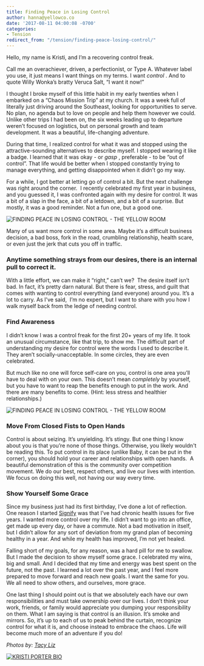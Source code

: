 ```yaml
---
title: Finding Peace in Losing Control
author: hanna@yellowco.co
date: '2017-08-11 04:00:08 -0700'
categories:
- Tension
redirect_from: "/tension/finding-peace-losing-control/"
---
```


Hello, my name is Kristi, and I’m a recovering control freak.

Call me an overachiever, driven, a perfectionist, or Type A. Whatever label you use, it just means I want things on my terms. I want _control_ . And to quote Willy Wonka’s bratty Veruca Salt, “I want it now!” 

I thought I broke myself of this little habit in my early twenties when I embarked on a “Chaos Mission Trip” at my church. It was a week full of literally just driving around the Southeast, looking for opportunities to serve. No plan, no agenda but to love on people and help them however we could. Unlike other trips I had been on, the six weeks leading up to departure weren’t focused on logistics, but on personal growth and team development. It was a beautiful, life-changing adventure.

During that time, I realized control for what it was and stopped using the attractive-sounding alternatives to describe myself. I stopped wearing it like a badge. I learned that it was okay - or _gasp_ , preferable - to be “out of control”. That life would be better when I stopped constantly trying to manage everything, and getting disappointed when it didn’t go my way.

For a while, I got better at letting go of control a bit. But the next challenge was right around the corner.  I recently celebrated my first year in business, and you guessed it, I was confronted again with my desire for control. It was a bit of a slap in the face, a bit of a letdown, and a bit of a surprise. But mostly, it was a good reminder. Not a fun one, but a good one.

![FINDING PEACE IN LOSING CONTROL - THE YELLOW ROOM](http://yellowco.co/wp-content/uploads/2017/08/20170724-IMG_5311.jpg)

Many of us want more control in some area. Maybe it’s a difficult business decision, a bad boss, fork in the road, crumbling relationship, health scare, or even just the jerk that cuts you off in traffic.

### Anytime something strays from our desires, there is an internal pull to correct it.

With a little effort, we can make it “right,” can’t we?  The desire itself isn’t bad. In fact, it’s pretty darn natural. But there is fear, stress, and guilt that comes with wanting to control everything (and everyone) around you. It’s a lot to carry. As I've said,  I’m no expert, but I want to share with you how I walk myself back from the ledge of needing control.

### **Find Awareness**

I didn’t know I was a control freak for the first 20+ years of my life. It took an unusual circumstance, like that trip, to show me. The difficult part of understanding my desire for control were the words I used to describe it. They aren’t socially-unacceptable. In some circles, they are even celebrated.

But much like no one will force self-care on you, control is one area you’ll have to deal with on your own. This doesn’t mean _completely_ by yourself, but you have to want to reap the benefits enough to put in the work. And there are many benefits to come. (Hint: less stress and healthier relationships.)

![FINDING PEACE IN LOSING CONTROL - THE YELLOW ROOM](http://yellowco.co/wp-content/uploads/2017/08/20170724-IMG_5335.jpg)

### **Move From Closed Fists to Open Hands**

Control is about seizing. It’s unyielding. It’s stingy. But one thing I know about you is that you’re none of those things. Otherwise, you likely wouldn't be reading this. To put control in its place (unlike Baby, it can be put in the corner), you should hold your career and relationships with open hands.  A beautiful demonstration of this is the community over competition movement. We do our best, respect others, and live our lives with intention. We focus on doing this well, not having our way every time.

### **Show Yourself Some Grace**

Since my business just had its first birthday, I’ve done a lot of reflection. One reason I started [Signify](https://www.signify.solutions/) was that I’ve had chronic health issues for five years. I wanted more control over my life. I didn’t want to go into an office, get made up every day, or have a commute. Not a bad motivation in itself, but I didn’t allow for any sort of deviation from my grand plan of becoming healthy in a year. And while my health has improved, I’m not yet healed.

Falling short of my goals, for any reason, was a hard pill for me to swallow. But I made the decision to show myself some grace. I celebrated my wins, big and small. And I decided that my time and energy was best spent on the future, not the past. I learned a lot over the past year, and I feel more prepared to move forward and reach new goals. I want the same for you. We all need to show others, and ourselves, more grace.

One last thing I should point out is that we absolutely each have our own responsibilities and must take ownership over our lives. I don’t think your work, friends, or family would appreciate you dumping your responsibility on them. What I am saying is that control is an illusion. It’s smoke and mirrors. So, it’s up to each of us to peak behind the curtain, recognize control for what it is, and choose instead to embrace the chaos. Life will become much more of an adventure if you do! 

_Photos by: [Tacy Liz](http://wilddaydreamers.wixsite.com/tacyliz)_

[![KRISTI PORTER BIO](http://yellowco.co/wp-content/uploads/2017/08/KRISTI-PORTER-BIO.jpg)](https://www.signify.solutions/)
